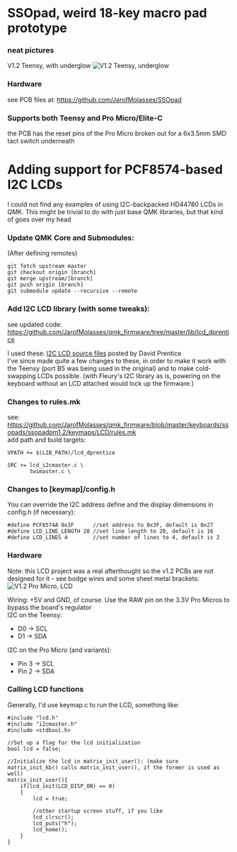 # SSOpad, weird 18-key macro pad prototype

### neat pictures
V1.2 Teensy, with underglow 
![V1.2 Teensy, underglow](https://user-images.githubusercontent.com/33560291/85184022-05ea1000-b243-11ea-93e6-429593b7d0d9.jpg)

### Hardware
see PCB files at: https://github.com/JarofMolasses/SSOpad

### Supports both Teensy and Pro Micro/Elite-C
the PCB has the reset pins of the Pro Micro broken out for a 6x3.5mm SMD tact switch underneath


# Adding support for PCF8574-based I2C LCDs
I could not find any examples of using I2C-backpacked HD44780 LCDs in QMK. This might be trivial to do with just base QMK libraries, but that kind of goes over my head 

### Update QMK Core and Submodules:
(After defining remotes)
```
git fetch upstream master
git checkout origin [branch]
git merge upstream/[branch]
git push origin [branch]
git submodule update --recursive --remote
```

### Add I2C LCD library (with some tweaks):
see updated code: https://github.com/JarofMolasses/qmk_firmware/tree/master/lib/lcd_dprentice

I used these: [I2C LCD source files](https://www.avrfreaks.net/comment/2640876#comment-2640876) posted by David Prentice\
I've since made quite a few changes to these, in order to make it work with the Teensy (port B5 was being used in the original) and to make cold-swapping LCDs possible. (with Fleury's I2C library as is, powering on the keyboard without an LCD attached would lock up the firmware.) 

### Changes to rules.mk 
see: https://github.com/JarofMolasses/qmk_firmware/blob/master/keyboards/ssopads/ssopadpm1.2/keymaps/LCD/rules.mk \
add path and build targets:
```
VPATH += $(LIB_PATH)/lcd_dprentice

SRC += lcd_i2cmaster.c \
       twimaster.c \
```
### Changes to [keymap]/config.h
You can override the I2C address define and the display dimensions in config.h (if necessary):
```
#define PCF8574A 0x3F      //set address to 0x3F, default is 0x27
#define LCD_LINE_LENGTH 20 //set line length to 20, default is 16
#define LCD_LINES 4        //set number of lines to 4, default is 2
```
### Hardware
Note: this LCD project was a real afterthought so the v1.2 PCBs are not designed for it - see bodge wires and some sheet metal brackets: 
![V1.2 Pro Micro, LCD](https://user-images.githubusercontent.com/33560291/85238368-4cc23c00-b3e2-11ea-81de-8bc2fac65465.png)

Wiring: +5V and GND, of course. Use the RAW pin on the 3.3V Pro Micros to bypass the board's regulator\
I2C on the Teensy:
- D0 -> SCL
- D1 -> SDA

I2C on the Pro Micro (and variants):
- Pin 3 -> SCL
- Pin 2 -> SDA

### Calling LCD functions 
Generally, I'd use keymap.c to run the LCD, something like:
```
#include "lcd.h"
#include "i2cmaster.h"
#include <stdbool.h>

//Set up a flag for the lcd initialization
bool lcd = false;

//Initialize the lcd in matrix_init_user(): (make sure matrix_init_kb() calls matrix_init_user(), if the former is used as well)
matrix_init_user(){
    if(lcd_init(LCD_DISP_ON) == 0)
    {
        lcd = true;
        
        //other startup screen stuff, if you like
        lcd_clrscr();
        lcd_puts("h");
        lcd_home();
    }
}
```





